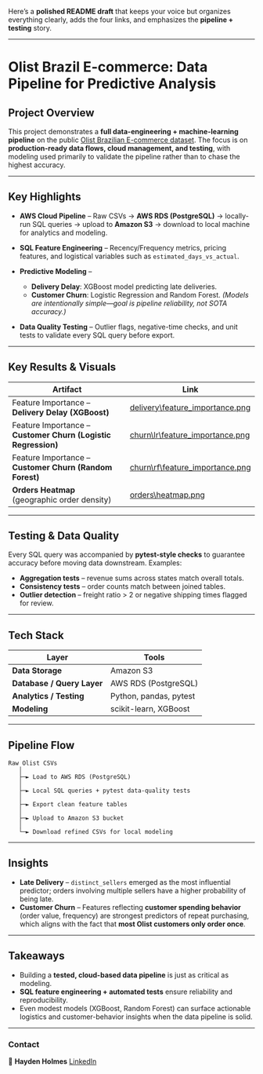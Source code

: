 Here’s a **polished README draft** that keeps your voice but organizes everything clearly, adds the four links, and emphasizes the **pipeline + testing** story.

---

# Olist Brazil E-commerce: Data Pipeline for Predictive Analysis

## Project Overview

This project demonstrates a **full data-engineering + machine-learning pipeline** on the public
[Olist Brazilian E-commerce dataset](https://www.kaggle.com/olistbr/brazilian-ecommerce).
The focus is on **production-ready data flows, cloud management, and testing**,
with modeling used primarily to validate the pipeline rather than to chase the highest accuracy.

---

## Key Highlights

* **AWS Cloud Pipeline** – Raw CSVs → **AWS RDS (PostgreSQL)** → locally-run SQL queries → upload to **Amazon S3** → download to local machine for analytics and modeling.
* **SQL Feature Engineering** – Recency/Frequency metrics, pricing features, and logistical variables such as `estimated_days_vs_actual`.
* **Predictive Modeling** –

  * **Delivery Delay**: XGBoost model predicting late deliveries.
  * **Customer Churn**: Logistic Regression and Random Forest.
    *(Models are intentionally simple—goal is pipeline reliability, not SOTA accuracy.)*
* **Data Quality Testing** – Outlier flags, negative-time checks, and unit tests to validate every SQL query before export.

---

## Key Results & Visuals

| Artifact                                                      | Link                                                         |
| ------------------------------------------------------------- | ------------------------------------------------------------ |
| Feature Importance – **Delivery Delay (XGBoost)**             | [delivery\feature_importance.png](Olist-Brazil-Delivery-Pipeline/results/ML/delivery_prediciton/feature_importance.png) |
| Feature Importance – **Customer Churn (Logistic Regression)** | [churn\lr\feature_importance.png](Olist-Brazil-Delivery-Pipeline/results/ML/churn_prediction/logistic_regression_V1/coefficients.png)     |
| Feature Importance – **Customer Churn (Random Forest)**       | [churn\rf\feature_importance.png](Olist-Brazil-Delivery-Pipeline/results/ML/churn_prediction/random_forest_V1/coefficients.png)     |
| **Orders Heatmap** (geographic order density)                 | [orders\heatmap.png](results\heatmap\brazil_heatmap.html)                    |


---

## Testing & Data Quality

Every SQL query was accompanied by **pytest-style checks** to guarantee accuracy before moving data downstream.
Examples:

* **Aggregation tests** – revenue sums across states match overall totals.
* **Consistency tests** – order counts match between joined tables.
* **Outlier detection** – freight ratio > 2 or negative shipping times flagged for review.

---

## Tech Stack

| Layer                      | Tools                  |
| -------------------------- | ---------------------- |
| **Data Storage**           | Amazon S3              |
| **Database / Query Layer** | AWS RDS (PostgreSQL)   |
| **Analytics / Testing**    | Python, pandas, pytest |
| **Modeling**               | scikit-learn, XGBoost  |

---

## Pipeline Flow

```
Raw Olist CSVs
   │
   ├─► Load to AWS RDS (PostgreSQL)
   │
   ├─► Local SQL queries + pytest data-quality tests
   │
   ├─► Export clean feature tables
   │
   ├─► Upload to Amazon S3 bucket
   │
   └─► Download refined CSVs for local modeling
```

---

## Insights

* **Late Delivery** – `distinct_sellers` emerged as the most influential predictor; orders involving multiple sellers have a higher probability of being late.
* **Customer Churn** – Features reflecting **customer spending behavior** (order value, frequency) are strongest predictors of repeat purchasing, which aligns with the fact that **most Olist customers only order once**.

---

## Takeaways

* Building a **tested, cloud-based data pipeline** is just as critical as modeling.
* **SQL feature engineering + automated tests** ensure reliability and reproducibility.
* Even modest models (XGBoost, Random Forest) can surface actionable logistics and customer-behavior insights when the data pipeline is solid.

---

### Contact

👤 **Hayden Holmes**
[LinkedIn](https://www.linkedin.com/in/hayden-holmes-3b6566267/)


